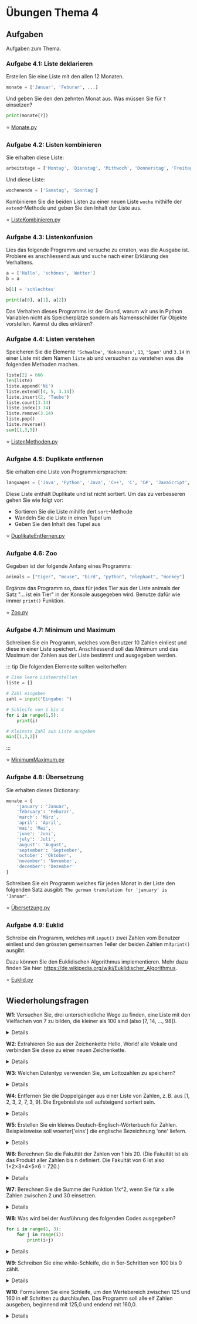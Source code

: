 # Übungen Thema 4

## Aufgaben

Aufgaben zum Thema.

### Aufgabe 4.1: Liste deklarieren

Erstellen Sie eine Liste mit den allen 12 Monaten.

```python
monate = ['Januar', 'Feburar', ...]
```

Und geben Sie den den zehnten Monat aus. Was müssen Sie für `?` einsetzen?

```python
print(monate[?])
```

⭐ [Monate.py](https://github.com/janikvonrotz/python.casa/blob/main/topic-5/Monate.py)

### Aufgabe 4.2: Listen kombinieren

Sie erhalten diese Liste:

```python
arbeitstage = ['Montag', 'Dienstag', 'Mittwoch', 'Donnerstag', 'Freitag']
```

Und diese Liste:

```python
wochenende = ['Samstag', 'Sonntag']
```

Kombinieren Sie die beiden Listen zu einer neuen Liste `woche` mithilfe der `extend`-Methode und geben Sie den Inhalt der Liste aus.

⭐ [ListeKombinieren.py](https://github.com/janikvonrotz/python.casa/blob/main/topic-5/ListeKombinieren.py)

### Aufgabe 4.3: Listenkonfusion

Lies das folgende Programm und versuche zu erraten, was die Ausgabe ist. Probiere es anschliessend aus und suche nach einer Erklärung des Verhaltens.

```python
a = ['Hallo', 'schönes', 'Wetter']
b = a

b[1] = 'schlechtes'

print(a[0], a[1], a[2])  
```

Das Verhalten dieses Programms ist der Grund, warum wir uns in Python Variablen nicht als Speicherplätze sondern als Namensschilder für Objekte vorstellen. Kannst du dies erklären?

### Aufgabe 4.4: Listen verstehen

Speicheren Sie die Elemente `'Schwalbe'`, `'Kokosnuss'`, `13`, `'Spam'` und `3.14` in einer Liste mit dem Namen `liste` ab und versuchen zu verstehen was die folgenden Methoden machen.

```python
liste[2] = 666
len(liste)
liste.append('Ni')
liste.extend([4, 5, 3.14])
liste.insert(2, 'Taube')
liste.count(3.14)
liste.index(3.14)
liste.remove(3.14)
liste.pop()
liste.reverse()
sum([1,3,5])
```

⭐ [ListenMethoden.py](https://github.com/janikvonrotz/python.casa/blob/main/topic-5/ListenMethoden.py)

### Aufgabe 4.5: Duplikate entfernen

Sie erhalten eine Liste von Programmiersprachen:

```python
languages = ['Java', 'Python', 'Java', 'C++', 'C', 'C#', 'JavaScript', 'Python', 'Go', 'Swift', 'Go', 'PHP', 'C']
```

Diese Liste enthält Duplikate und ist nicht sortiert. Um das zu verbesseren gehen Sie wie folgt vor:
* Sortieren Sie die Liste mihilfe dert `sort`-Methode
* Wandeln Sie die Liste in einen Tupel um
* Geben Sie den Inhalt des Tupel aus

⭐ [DuplikateEntfernen.py](https://github.com/janikvonrotz/python.casa/blob/main/topic-5/DuplikateEntfernen.py)

### Aufgabe 4.6: Zoo

Gegeben ist der folgende Anfang eines Programms:

```python
animals = ["tiger", "mouse", "bird", "python", "elephant", "monkey"]
```

Ergänze das Programm so, dass für jedes Tier aus der Liste animals der Satz "… ist ein Tier" in der Konsole ausgegeben wird. Benutze dafür wie immer `print()` Funktion.

⭐ [Zoo.py](https://github.com/janikvonrotz/python.casa/blob/main/topic-5/Zoo.py)

### Aufgabe 4.7: Minimum und Maximum

Schreiben Sie ein Programm, welches vom Benutzer 10 Zahlen einliest und diese in einer Liste speichert. Anschliessend soll das Minimum und das Maximum der Zahlen aus der Liste bestimmt und ausgegeben werden.

::: tip
Die folgenden Elemente sollten weiterhelfen:

```python
# Eine leere Listeerstellen
liste = []
```

```python
# Zahl eingeben
zahl = input("Eingabe: ")
```

```python
# Schleife von 1 bis 4
for i in range(1,5):
    print(i)
```

```python
# Kleinste Zahl aus Liste ausgeben
min([1,3,2])
```
:::

⭐ [MinimumMaximum.py](https://github.com/janikvonrotz/python.casa/blob/main/topic-5/MinimumMaximum.py)

### Aufgabe 4.8: Übersetzung

Sie erhalten dieses Dictionary:

```python
monate = {
    'january': 'Januar',
    'february': 'Feburar',
    'march': 'März',
    'april': 'April',
    'mai': 'Mai',
    'june': 'Juni',
    'july': 'Juli',
    'august': 'August',
    'september': 'September',
    'october': 'Oktober',
    'november': 'November',
    'december': 'Dezember'
}
```

Schreiben Sie ein Programm welches für jeden Monat in der Liste den folgenden Satz ausgibt: `The german translation for 'january' is 'Januar'`.

⭐ [Übersetzung.py](https://github.com/janikvonrotz/python.casa/blob/main/topic-5/Übersetzung.py)

### Aufgabe 4.9: Euklid

Schreibe ein Programm, welches mit `input()` zwei Zahlen vom Benutzer einliest und den grössten gemeinsamen Teiler der beiden Zahlen mit`print()` ausgibt.
    
Dazu können Sie den Euklidischen Algorithmus implementieren. Mehr dazu finden Sie hier: <https://de.wikipedia.org/wiki/Euklidischer_Algorithmus>.

⭐ [Euklid.py](https://github.com/janikvonrotz/python.casa/blob/main/topic-5/Euklid.py)

## Wiederholungsfragen

**W1**: Versuchen Sie, drei unterschiedliche Wege zu finden, eine Liste mit den Vielfachen von 7 zu bilden, die kleiner als 100 sind (also [7, 14, ..., 98]).

<details>
Der einfachste und effizienteste Weg, eine Liste mit Vielfachen von 7 kleiner 100 zu generieren, bietet die range-Funktion:
<pre>
lst = list(range(7,100,7))  
print(lst)  
  [7, 14, 21, 28, 35, 42, 49, 56, 63, 70, 77, 84, 91, 98]
</pre>
Deutlich umständlicher ist es, von einer Liste aller Zahlen zwischen 1 und 100 auszugehen und dann die herauszufiltern, die durch 7 teilbar sind:
<pre>
hundred = list(range(1,101))  # [1, 2, ..., 100]  
lst = list(filter(lambda x: x%7==0, hundred))
</pre>
Eine weitere Variante besteht darin, mit den Zahlen von 1 bis 14 zu beginnen und jedes Element mit 7 zu multiplizieren. Im folgenden Beispiel kommt dabei die List-Comprehension-Syntax zur Anwendung.
<pre>
fourteen = list(range(1,15))  # [1, 2, ..., 14]  
lst = [ x*7 for x in fourteen ]
</pre>
Zum gleichen Ergebnis kommt list(map(...)) mit der Funktion x*7:
<pre>
lst = list(map(lambda x: x*7, fourteen))
</pre>
</details>

**W2**: Extrahieren Sie aus der Zeichenkette Hello, World! alle Vokale und verbinden Sie diese zu einer neuen Zeichenkette.

<details>
Diese Übung ist schon etwas schwieriger! list bildet aus der Zeichenkette eine Liste. list(filter(...)) bildet daraus eine neue Liste, die nur Vokale enthält. Den dabei eingesetzten in-Operator haben Sie bereits im Kapitel 3, »Operatoren«, kennengelernt. join fügt diese Liste wieder zu einer Zeichenkette zusammen.
<pre>
lst = list('Hello, World!')
vocals = list(filter(
  lambda x: x in ('a', 'e', 'i', 'o', 'u'), lst))
print(vocals)
  ['e', 'o', 'o']
result = ''.join(vocals)
print(result)
  eoo
</pre>
Der obige Code hat den Nachteil, dass er nur für Kleinbuchstaben funktioniert. Dieser Mangel lässt sich beheben, indem Sie im Filterausdruck Großbuchstaben mit lower in Kleinbuchstaben umwandeln:
<pre>
vocals = list(filter(
  lambda x: x.lower() in ('a', 'e', 'i', 'o', 'u'), lst))
</pre>
</details>

**W3**: Welchen Datentyp verwenden Sie, um Lottozahlen zu speichern?

<details>
Hier gibt es keine eindeutige Antwort: Eine Grundregel bei Lottozahlen ist, dass Sie eindeutig sein müssen. Es darf also keine Zahl mehrfach vorkommen. Aus diesem Grund bieten sich Sets an.
Oft sollen Lottozahlen aber geordnet dargestellt werden – und das können nur Listen. Die folgenden Zeilen zeigen, wie Sie Lottozahlen zuerst als Set speichern und daraus bei Bedarf eine geordnete Liste machen.
<pre>
lotto = {34, 12, 25, 26, 3, 40}  
geordnet = sorted(lotto)  
print(geordnet)  
  [3, 12, 25, 26, 34, 40]
</pre>
</details>

**W4**: Entfernen Sie die Doppelgänger aus einer Liste von Zahlen, z. B. aus [1, 2, 3, 2, 7, 3, 9]. Die Ergebnisliste soll aufsteigend sortiert sein.

<details>
Durch die Umwandlung in ein set werden alle Doppelgänger eliminiert. sorted macht aus dem Set eine geordnete Liste.
<pre>
lst = [1, 2, 3, 2, 7, 3, 9]  
result = sorted(set(lst))  
print(result)  
  [1, 2, 3, 7, 9]
</pre>
</details>

**W5**: Erstellen Sie ein kleines Deutsch-Englisch-Wörterbuch für Zahlen. Beispielsweise soll woerter['eins'] die englische Bezeichnung 'one' liefern.

<details>
Wie die Aufgabenstellung schon andeutet, ist hier ein Dictionary die optimale Datenstruktur. Beachten Sie aber, dass das Wörterbuch nur in eine Richtung funktioniert! woerter['three'] würde einen Key Error liefern, weil ja ausschließlich deutsche Wörter als Schlüssel verwendet wurden.
<pre>
woerter = { 'eins': 'one', 'zwei': 'two', 'drei': 'three'}  
woerter['zwei']  
  'two'
</pre>
</details>

**W6**: Berechnen Sie die Fakultät der Zahlen von 1 bis 20. (Die Fakultät ist als das Produkt aller Zahlen bis n definiert. Die Fakultät von 6 ist also 1×2×3×4×5×6 = 720.)

<details>
<pre>
f = 1  
for i in range(1, 21):  
  f = f * i  
  print('Die Fakultät von', i, 'beträgt', f)
</pre>
</details>

**W7**: Berechnen Sie die Summe der Funktion 1/x^2, wenn Sie für x alle Zahlen zwischen 2 und 30 einsetzen.

<details>
<pre>
Die Summe von 1/2 + 1/4 + 1/9 + … + 1/900 berechnen Sie z. B. so:
sum = 0   
for i in range(2, 31):   
    sum += 1 / (i*i)
</pre>
</details>

**W8**: Was wird bei der Ausführung des folgenden Codes ausgegeben?

```python
for i in range(1, 3):
    for j in range(i):
        print(i+j)
```

<details>
Das Programm gibt die Zahlen 1, 2 und 3 aus. Die Begründung lautet: In der äußeren Schleife hat i zuerst den Wert 0. Für die innere Schleife gilt nun range(1), was eine Kurzschreibweise für range(0, 1) ist. Da die obere Schranke exklusiv, wird die Schleife nur einmal mit j=0 ausgeführt. Das führt zur Ausgabe 1.
In der äußeren Schleife erhält i nun den Wert 2. Die j-Schleife durchläuft mit range(2) (entspricht range(0, 2)) die Werte 0 und 1. Damit werden die Zahlen 2 und 3 ausgegeben.
</details>

**W9**: Schreiben Sie eine while-Schleife, die in 5er-Schritten von 100 bis 0 zählt.

<details>
<pre>
i=100  
while i>=0:  
  print(i)  
  i-=5
</pre>
</details>

**W10**: Formulieren Sie eine Schleife, um den Wertebereich zwischen 125 und 160 in elf Schritten zu durchlaufen. Das Programm soll alle elf Zahlen ausgeben, beginnend mit 125,0 und endend mit 160,0.

<details>
Der Lösungscode beginnt mit der Definition von vier Variablen: min und max legen die obere und untere Grenze des Zahlenbereichs fest. nmax bestimmt die Anzahl der Schleifendurchläufe. delta gibt an, wie stark sich die Zielvariable x mit jedem Durchlauf ändern soll. In der Schleife durchläuft i die Werte von 0 bis einschließlich nmax.
<pre>
min = 125.0  
max = 160.0  
nmax = 11    
delta = (max - min) / (nmax - 1)  
for i in range(nmax):  
  x = min + delta * i  
  print(x)  
# Ausgabe: 125.0  128.5 132.0 135.5 ... 156.5 160.0
</pre>
</details>